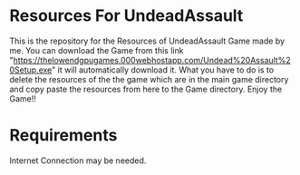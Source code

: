 # Resources For UndeadAssault
 This is the repository for the Resources of UndeadAssault Game made by me.
 You can download the Game from this link "https://thelowendgpugames.000webhostapp.com/Undead%20Assault%20Setup.exe" it will automatically download it.
 What you have to do is to delete the resources of the the game which are in the main game directory and copy paste the resources from here to the Game directory.
 Enjoy the Game!!

# Requirements
 Internet Connection may be needed. 
